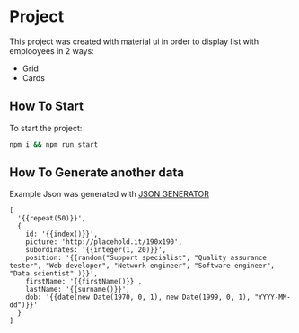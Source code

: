 # Project 

This project was created with material ui in order to display list with emplooyees in 2 ways:

* Grid
* Cards

## How To Start

To start the project: 
```bash
npm i && npm run start
```

## How To Generate another data 

Example Json was generated with [JSON GENERATOR](https://www.json-generator.com/#)

```
[
  '{{repeat(50)}}',
  {
    id: '{{index()}}',
    picture: 'http://placehold.it/190x190',
    subordinates: '{{integer(1, 20)}}',
    position: '{{random("Support specialist", "Quality assurance tester", "Web developer", "Network engineer", "Software engineer", "Data scientist" )}}',
    firstName: '{{firstName()}}',
    lastName: '{{surname()}}',
    dob: '{{date(new Date(1970, 0, 1), new Date(1999, 0, 1), "YYYY-MM-dd")}}'
  }
]
```